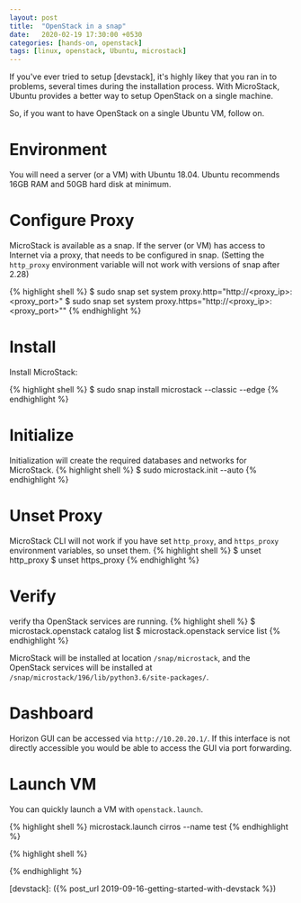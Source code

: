```yaml
---
layout: post
title:  "OpenStack in a snap"
date:   2020-02-19 17:30:00 +0530
categories: [hands-on, openstack]
tags: [linux, openstack, Ubuntu, microstack]
---
```


If you've ever tried to setup [devstack], it's highly likey that you ran in to problems, several times during the installation process. With MicroStack, Ubuntu provides a better way to setup OpenStack on a single machine.

So, if you want to have OpenStack on a single Ubuntu VM, follow on.

# Environment

You will need a server (or a VM) with Ubuntu 18.04. Ubuntu recommends 16GB RAM and 50GB hard disk at minimum.

# Configure Proxy

MicroStack is available as a snap. If the server (or VM) has access to Internet via a proxy, that needs to be configured in snap. (Setting the `http_proxy` environment variable will not work with versions of snap after 2.28)

{% highlight shell %}
$ sudo snap set system proxy.http="http://<proxy_ip>:<proxy_port>"
$ sudo snap set system proxy.https="http://<proxy_ip>:<proxy_port>""
{% endhighlight %} 


# Install

Install MicroStack:

{% highlight shell %}
$ sudo snap install microstack --classic --edge
{% endhighlight %}

# Initialize

Initialization will create the required databases and networks for MicroStack.
{% highlight shell %}
$ sudo microstack.init --auto
{% endhighlight %} 

# Unset Proxy

MicroStack CLI will not work if you have set `http_proxy`, and `https_proxy` environment variables, so unset them.
{% highlight shell %}
$ unset http_proxy
$ unset https_proxy
{% endhighlight %}

# Verify

verify tha OpenStack services are running.
{% highlight shell %}
$ microstack.openstack catalog list
$ microstack.openstack service list
{% endhighlight %}

MicroStack will be installed at location `/snap/microstack`, and the OpenStack services will be installed at `/snap/microstack/196/lib/python3.6/site-packages/`.

# Dashboard

Horizon GUI can be accessed via `http://10.20.20.1/`. If this interface is not directly accessible you would be able to access the GUI via port forwarding.

# Launch VM

You can quickly launch a VM with `openstack.launch`.

{% highlight shell %}
microstack.launch cirros --name test
{% endhighlight %}





{% highlight shell %}

{% endhighlight %} 

[devstack]: ({% post_url 2019-09-16-getting-started-with-devstack %})